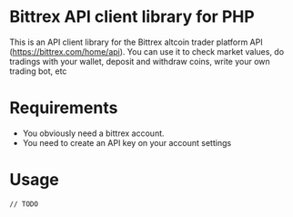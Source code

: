 Bittrex API client library for PHP
=======

This is an API client library for the Bittrex altcoin trader platform API (https://bittrex.com/home/api). You can use it to check market values, do tradings with your wallet, deposit and withdraw coins, write your own trading bot, etc

Requirements
======
* You obviously need a bittrex account.
* You need to create an API key on your account settings

Usage
======
	// TODO



